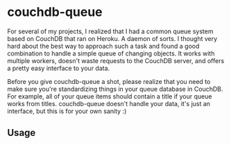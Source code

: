 # couchdb-queue

For several of my projects, I realized that I had a common queue system based on CouchDB that ran on Heroku. A daemon of sorts. I thought very hard about the best way to approach such a task and found a good combination to handle a simple queue of changing objects. It works with multiple workers, doesn't waste requests to the CouchDB server, and offers a pretty easy interface to your data.

Before you give couchdb-queue a shot, please realize that you need to make sure you're standardizing things in your queue database in CouchDB. For example, all of your queue items should contain a title if your queue works from titles. couchdb-queue doesn't handle your data, it's just an interface, but this is for your own sanity :)

## Usage